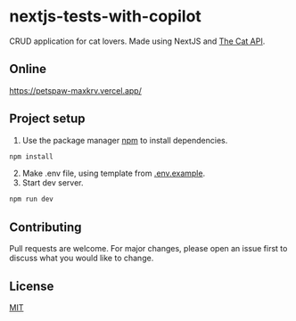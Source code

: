 # nextjs-tests-with-copilot

CRUD application for cat lovers. Made using NextJS and [The Cat API](https://www.thecatapi.com/).

## Online

https://petspaw-maxkrv.vercel.app/

## Project setup

1. Use the package manager [npm](https://www.npmjs.com/) to install dependencies.
```bash
npm install
```
2. Make .env file, using template from [.env.example](https://github.com/maxkrv/pets-paw-nextjs/blob/main/.env.example).
3. Start dev server.
```bash
npm run dev
```

## Contributing

Pull requests are welcome. For major changes, please open an issue first
to discuss what you would like to change.

## License

[MIT](https://choosealicense.com/licenses/mit/)
